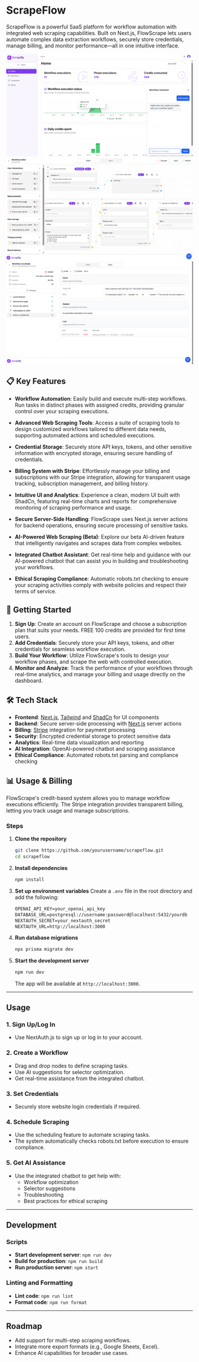 # ScrapeFlow

ScrapeFlow is a powerful SaaS platform for workflow automation with integrated web scraping capabilities. Built on Next.js, FlowScrape lets users automate complex data extraction workflows, securely store credentials, manage billing, and monitor performance—all in one intuitive interface.

![ScrapeFlow Dashboard](/public/preview/dashbord.png)
![ScrapeFlow Workflow Editor](/public/preview/workflow.png)
![ScrapeFlow Chat Interface](/public/preview/Execution.png)

## 📋 Key Features

- **Workflow Automation**: Easily build and execute multi-step workflows. Run tasks in distinct phases with assigned credits, providing granular control over your scraping executions.

- **Advanced Web Scraping Tools**: Access a suite of scraping tools to design customized workflows tailored to different data needs, supporting automated actions and scheduled executions.

- **Credential Storage**: Securely store API keys, tokens, and other sensitive information with encrypted storage, ensuring secure handling of credentials.

- **Billing System with Stripe**: Effortlessly manage your billing and subscriptions with our Stripe integration, allowing for transparent usage tracking, subscription management, and billing history.

- **Intuitive UI and Analytics**: Experience a clean, modern UI built with ShadCn, featuring real-time charts and reports for comprehensive monitoring of scraping performance and usage.

- **Secure Server-Side Handling**: FlowScrape uses Next.js server actions for backend operations, ensuring secure processing of sensitive tasks.

- **AI-Powered Web Scraping (Beta)**: Explore our beta AI-driven feature that intelligently navigates and scrapes data from complex websites.

- **Integrated Chatbot Assistant**: Get real-time help and guidance with our AI-powered chatbot that can assist you in building and troubleshooting your workflows.

- **Ethical Scraping Compliance**: Automatic robots.txt checking to ensure your scraping activities comply with website policies and respect their terms of service.

## 🚀 Getting Started

1. **Sign Up**: Create an account on FlowScrape and choose a subscription plan that suits your needs. FREE 100 credits are provided for first time users.
2. **Add Credentials**: Securely store your API keys, tokens, and other credentials for seamless workflow execution.
3. **Build Your Workflow**: Utilize FlowScrape's tools to design your workflow phases, and scrape the web with controlled execution.
4. **Monitor and Analyze**: Track the performance of your workflows through real-time analytics, and manage your billing and usage directly on the dashboard.

## 🛠️ Tech Stack

- **Frontend**: [Next.js](https://nextjs.org/), [Tailwind](https://tailwindcss.com/) and [ShadCn](https://shadcn.dev) for UI components
- **Backend**: Secure server-side processing with [Next.js](https://nextjs.org/) server actions
- **Billing**: [Stripe](https://stripe.com) integration for payment processing
- **Security**: Encrypted credential storage to protect sensitive data
- **Analytics**: Real-time data visualization and reporting
- **AI Integration**: OpenAI-powered chatbot and scraping assistance
- **Ethical Compliance**: Automated robots.txt parsing and compliance checking

## 📊 Usage & Billing

FlowScrape's credit-based system allows you to manage workflow executions efficiently. The Stripe integration provides transparent billing, letting you track usage and manage subscriptions.

### Steps

1. **Clone the repository**

   ```bash
   git clone https://github.com/yourusername/scrapeflow.git
   cd scrapeflow
   ```

2. **Install dependencies**

   ```bash
   npm install
   ```

3. **Set up environment variables**
   Create a `.env` file in the root directory and add the following:

   ```env
   OPENAI_API_KEY=your_openai_api_key
   DATABASE_URL=postgresql://username:password@localhost:5432/yourdb
   NEXTAUTH_SECRET=your_nextauth_secret
   NEXTAUTH_URL=http://localhost:3000
   ```

4. **Run database migrations**

   ```bash
   npx prisma migrate dev
   ```

5. **Start the development server**
   ```bash
   npm run dev
   ```
   The app will be available at `http://localhost:3000`.

---

## Usage

### 1. **Sign Up/Log In**

- Use NextAuth.js to sign up or log in to your account.

### 2. **Create a Workflow**

- Drag and drop nodes to define scraping tasks.
- Use AI suggestions for selector optimization.
- Get real-time assistance from the integrated chatbot.

### 3. **Set Credentials**

- Securely store website login credentials if required.

### 4. **Schedule Scraping**

- Use the scheduling feature to automate scraping tasks.
- The system automatically checks robots.txt before execution to ensure compliance.

### 5. **Get AI Assistance**

- Use the integrated chatbot to get help with:
  - Workflow optimization
  - Selector suggestions
  - Troubleshooting
  - Best practices for ethical scraping

---

## Development

### Scripts

- **Start development server**: `npm run dev`
- **Build for production**: `npm run build`
- **Run production server**: `npm start`

### Linting and Formatting

- **Lint code**: `npm run lint`
- **Format code**: `npm run format`

---

## Roadmap

- Add support for multi-step scraping workflows.
- Integrate more export formats (e.g., Google Sheets, Excel).
- Enhance AI capabilities for broader use cases.
